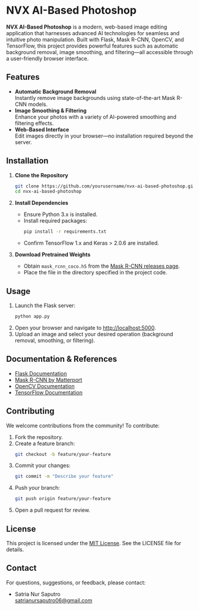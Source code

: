 # NVX AI-Based Photoshop

**NVX AI-Based Photoshop** is a modern, web-based image editing application that harnesses advanced AI technologies for seamless and intuitive photo manipulation. Built with Flask, Mask R-CNN, OpenCV, and TensorFlow, this project provides powerful features such as automatic background removal, image smoothing, and filtering—all accessible through a user-friendly browser interface.

## Features

- **Automatic Background Removal**  
    Instantly remove image backgrounds using state-of-the-art Mask R-CNN models.
- **Image Smoothing & Filtering**  
    Enhance your photos with a variety of AI-powered smoothing and filtering effects.
- **Web-Based Interface**  
    Edit images directly in your browser—no installation required beyond the server.

## Installation

1. **Clone the Repository**
     ```bash
     git clone https://github.com/yourusername/nvx-ai-based-photoshop.git
     cd nvx-ai-based-photoshop
     ```

2. **Install Dependencies**
     - Ensure Python 3.x is installed.
     - Install required packages:
         ```bash
         pip install -r requirements.txt
         ```
     - Confirm TensorFlow 1.x and Keras > 2.0.6 are installed.

3. **Download Pretrained Weights**
     - Obtain `mask_rcnn_coco.h5` from the [Mask R-CNN releases page](https://github.com/matterport/Mask_RCNN/releases).
     - Place the file in the directory specified in the project code.

## Usage

1. Launch the Flask server:
     ```bash
     python app.py
     ```
2. Open your browser and navigate to [http://localhost:5000](http://localhost:5000).
3. Upload an image and select your desired operation (background removal, smoothing, or filtering).

## Documentation & References

- [Flask Documentation](https://flask.palletsprojects.com/)
- [Mask R-CNN by Matterport](https://github.com/matterport/Mask_RCNN)
- [OpenCV Documentation](https://opencv.org/)
- [TensorFlow Documentation](https://www.tensorflow.org/)

## Contributing

We welcome contributions from the community! To contribute:

1. Fork the repository.
2. Create a feature branch:
     ```bash
     git checkout -b feature/your-feature
     ```
3. Commit your changes:
     ```bash
     git commit -m "Describe your feature"
     ```
4. Push your branch:
     ```bash
     git push origin feature/your-feature
     ```
5. Open a pull request for review.

## License

This project is licensed under the [MIT License](https://opensource.org/license/mit). See the LICENSE file for details.

## Contact

For questions, suggestions, or feedback, please contact:

- Satria Nur Saputro  
    [satrianursaputro06@gmail.com](mailto:satrianursaputro06@gmail.com)
